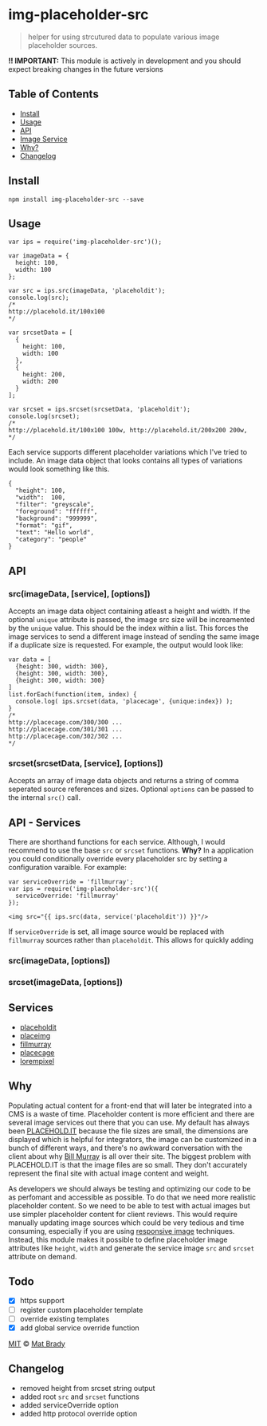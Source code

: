 # img-placeholder-src

> helper for using strcutured data to populate various image placeholder sources. 

**!! IMPORTANT:** This module is actively in development and you should expect breaking changes in the future versions

## Table of Contents

- [Install](#install)
- [Usage](#usage)
- [API](#api)
- [Image Service](#services)
- [Why?](#why)
- [Changelog](#changelog)

## Install 

  ```
  npm install img-placeholder-src --save
  ```

## Usage

  ```
  var ips = require('img-placeholder-src')();

  var imageData = {
    height: 100,
    width: 100
  };

  var src = ips.src(imageData, 'placeholdit');
  console.log(src);
  /*
  http://placehold.it/100x100
  */

  var srcsetData = [
    {
      height: 100,
      width: 100
    },
    {
      height: 200,
      width: 200
    }
  ];

  var srcset = ips.srcset(srcsetData, 'placeholdit');
  console.log(srcset);
  /*
  http://placehold.it/100x100 100w, http://placehold.it/200x200 200w, 
  */
  ```
Each service supports different placeholder variations which I've tried to include. An image data object that looks contains all types of variations would look something like this.

  ```
  {
    "height": 100,
    "width":  100,
    "filter": "greyscale",
    "foreground": "ffffff",
    "background": "999999",
    "format": "gif",
    "text": "Hello world",
    "category": "people"
  }
  ```



## API

### src(imageData, [service], [options])

Accepts an image data object containing atleast a height and width. If the optional `unique` attribute is passed, the image src size will be increamented by the `unique` value. This should be the index within a list. This forces the image services to send a different image instead of sending the same image if a duplicate size is requested. For example, the output would look like: 

```
var data = [
  {height: 300, width: 300},
  {height: 300, width: 300},
  {height: 300, width: 300}
]
list.forEach(function(item, index) {
  console.log( ips.srcset(data, 'placecage', {unique:index}) );
}
/*
http://placecage.com/300/300 ...
http://placecage.com/301/301 ...
http://placecage.com/302/302 ...
*/
```

### srcset(srcsetData, [service], [options])

Accepts an array of image data objects and returns a string of comma seperated source references and sizes. Optional `options` can be passed to the internal `src()` call. 

## API - Services 

There are shorthand functions for each service. Although, I would recommend to use the base `src` or `srcset` functions. **Why?** In a application you could conditionally override every placeholder src by setting a configuration varaible. For example:

```
var serviceOverride = 'fillmurray';
var ips = require('img-placeholder-src')({
  serviceOverride: 'fillmurray'
});
```

```
<img src="{{ ips.src(data, service('placeholdit')) }}"/>
```

If `serviceOverride` is set, all image source would be replaced with `fillmurray` sources rather than `placeholdit`. This allows for quickly adding 

### src(imageData, [options])

### srcset(imageData, [options])


## Services 

- [placeholdit](http://placehold.it/)
- [placeimg](https://placeimg.com/)
- [fillmurray](http://www.fillmurray.com/)
- [placecage](http://www.placecage.com/)
- [lorempixel](http://lorempixel.com/)

## Why

Populating actual content for a front-end that will later be integrated into a CMS is a waste of time. Placeholder content is more efficient and there are several image services out there that you can use. My default has always been [PLACEHOLD.IT](http://placehold.it/) because the file sizes are small, the dimensions are displayed which is helpful for integrators, the image can be customized in a bunch of different ways, and there's no awkward conversation with the client about why [Bill Murray](http://www.fillmurray.com/) is all over their site. The biggest problem with PLACEHOLD.IT is that the image files are so small. They don't accurately represent the final site with actual image content and weight. 

As developers we should always be testing and optimizing our code to be as perfomant and accessible as possible. To do that we need more realistic placeholder content. So we need to be able to test with actual images but use simpler placeholder content for client reviews. This would require manually updating image sources which could be very tedious and time consuming, especially if you are using [responsive image](https://css-tricks.com/video-screencasts/133-figuring-responsive-images/) techniques. Instead, this module makes it possible to define placeholder image attributes like `height`, `width` and generate the service image `src` and `srcset` attribute on demand. 

## Todo

- [X] https support
- [ ] register custom placeholder template
- [ ] override existing templates
- [X] add global service override function

[MIT](http://opensource.org/licenses/MIT) © [Mat Brady](https://github.com/matbrady)

## Changelog 

- removed height from srcset string output
- added root `src` and `srcset` functions
- added serviceOverride option
- added http protocol override option
